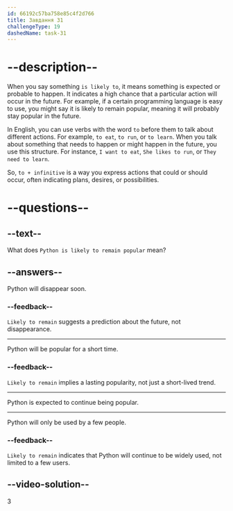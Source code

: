 ```yaml
---
id: 66192c57ba758e85c4f2d766
title: Завдання 31
challengeType: 19
dashedName: task-31
---
```


# --description--

When you say something `is likely to`, it means something is expected or probable to happen. It indicates a high chance that a particular action will occur in the future. For example, if a certain programming language is easy to use, you might say it is likely to remain popular, meaning it will probably stay popular in the future.

In English, you can use verbs with the word `to` before them to talk about different actions. For example, `to eat`, `to run`, or `to learn`. When you talk about something that needs to happen or might happen in the future, you use this structure. For instance, `I want to eat`, `She likes to run`, or `They need to learn`.

So, `to + infinitive` is a way you express actions that could or should occur, often indicating plans, desires, or possibilities.

# --questions--

## --text--

What does `Python is likely to remain popular` mean?

## --answers--

Python will disappear soon.

### --feedback--

`Likely to remain` suggests a prediction about the future, not disappearance.

---

Python will be popular for a short time.

### --feedback--

`Likely to remain` implies a lasting popularity, not just a short-lived trend.

---

Python is expected to continue being popular.

---

Python will only be used by a few people.

### --feedback--

`Likely to remain` indicates that Python will continue to be widely used, not limited to a few users.

## --video-solution--

3
